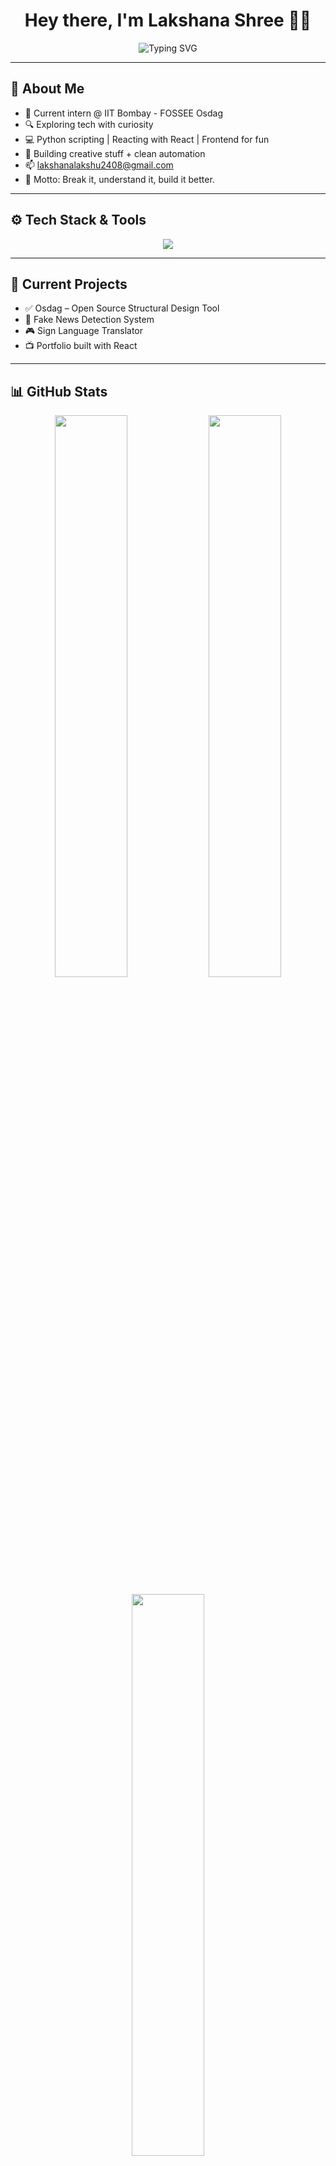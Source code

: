 <!-- Top banner -->
<h1 align="center">Hey there, I'm Lakshana Shree 👩‍💻</h1>

<p align="center">
  <img src="https://readme-typing-svg.demolab.com?font=Fira+Code&size=22&duration=2500&pause=1000&color=FF61C7&center=true&width=500&lines=Engineering+Pre-final+year.;Automating+%F0%9F%94%A5+with+Python.;Mastering+Frontend.;Having+fun+online!+%F0%9F%A7%AA" alt="Typing SVG" />
</p>

---

## 🌸 About Me

- 🧁 Current intern @ IIT Bombay - FOSSEE Osdag  
- 🔍 Exploring tech with curiosity  
- 💻 Python scripting | Reacting with React | Frontend for fun  
- 🌊 Building creative stuff + clean automation  
- 📫 lakshanalakshu2408@gmail.com  
- 🎯 Motto: Break it, understand it, build it better.  

---

## ⚙️ Tech Stack & Tools

<p align="center">
  <img src="https://skillicons.dev/icons?i=python,java,react,html,css,js,git,vscode,github,bash,cpp,mysql,postgres" />
</p>

---

## 🎯 Current Projects

- ✅ Osdag – Open Source Structural Design Tool  
- 🧪 Fake News Detection System  
- 🎮 Sign Language Translator  
- 📺 Portfolio built with React  

---

## 📊 GitHub Stats

<p align="center">
  <img src="https://github-readme-stats.vercel.app/api?username=lakshanashreee&show_icons=true&theme=radical&hide_border=true" width="48%" />
  <img src="https://github-readme-streak-stats.herokuapp.com?user=lakshanashreee&theme=radical&hide_border=true" width="48%" />
</p>

<p align="center">
  <img src="https://github-readme-stats.vercel.app/api/top-langs/?username=lakshanashreee&layout=compact&theme=radical&hide_border=true" width="48%" />
</p>

---

## 🌈 Dev Card

<p align="center">
  <img src="https://github-profile-summary-cards.vercel.app/api/cards/profile-details?username=lakshanashreee&theme=radical" />
</p>

---

## 🐾 Let’s Connect!

<p align="center">
  <a href="https://github.com/lakshanashreee"><img src="https://img.shields.io/github/followers/lakshanashreee?label=Follow&style=social" /></a>
  <a href="mailto:lakshanalakshu2408@gmail.com"><img src="https://img.shields.io/badge/Email-D14836?style=flat&logo=gmail&logoColor=white" /></a>
</p>

---
<p align="center">
  <a href="https://git.io/streak-stats">
    <img src="https://streak-stats.demolab.com/?user=lakshanashreee" alt="GitHub Streak" />
  </a>
</p>


---

<p align="center">
  <img src="https://capsule-render.vercel.app/api?type=waving&color=gradient&height=150&section=footer&text=Thanks+for+visiting!&fontAlign=50&fontColor=ffffff&fontSize=20" />
</p>

